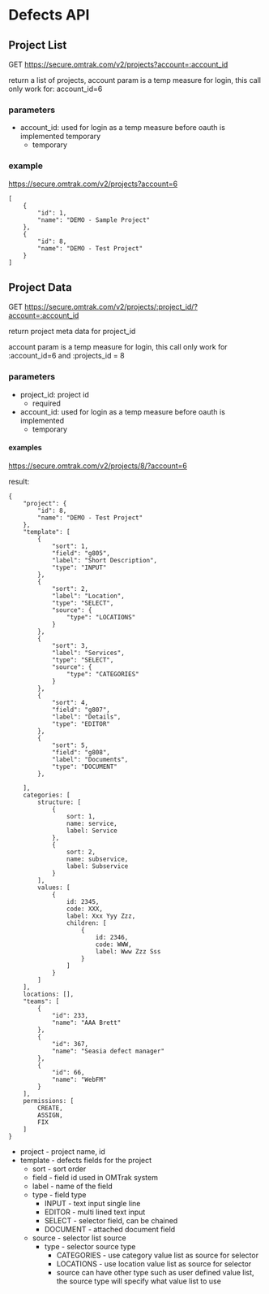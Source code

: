 Defects API
===========

Project List
------------
GET https://secure.omtrak.com/v2/projects?account=:account_id

return a list of projects, account param is a temp measure for login, this call only work for: account_id=6

### parameters ###
* account_id: used for login as a temp measure before oauth is implemented temporary
  * temporary
  
### example ###

https://secure.omtrak.com/v2/projects?account=6

    [
        {
            "id": 1,
            "name": "DEMO - Sample Project"
        },
        {
            "id": 8,
            "name": "DEMO - Test Project"
        }
    ]

Project Data
------------
GET https://secure.omtrak.com/v2/projects/:project_id/?account=:account_id

return project meta data for project_id

account param is a temp measure for login, this call only work for :account_id=6 and :projects_id = 8

### parameters ###
* project_id:  project id
    * required
* account_id: used for login as a temp measure before oauth is implemented
    * temporary

#### examples ###

https://secure.omtrak.com/v2/projects/8/?account=6

result:

    {
        "project": {
            "id": 8,
            "name": "DEMO - Test Project"
        },
        "template": [
            {
                "sort": 1,
                "field": "g805",
                "label": "Short Description",
                "type": "INPUT"
            },
            {
                "sort": 2,
                "label": "Location",
                "type": "SELECT",
                "source": {
                    "type": "LOCATIONS"
                }
            },
            {
                "sort": 3,
                "label": "Services",
                "type": "SELECT",
                "source": {
                    "type": "CATEGORIES"
                }
            },
            {
                "sort": 4,
                "field": "g807",
                "label": "Details",
                "type": "EDITOR"
            },
            {
                "sort": 5,
                "field": "g808",
                "label": "Documents",
                "type": "DOCUMENT"
            },
            
        ],
        categories: [
            structure: [
                {
                    sort: 1,
                    name: service,
                    label: Service
                },
                {
                    sort: 2,
                    name: subservice,
                    label: Subservice
                }
            ],
            values: [
                {
                    id: 2345,
                    code: XXX,
                    label: Xxx Yyy Zzz,
                    children: [
                        {
                            id: 2346,
                            code: WWW,
                            label: Www Zzz Sss
                        }
                    ]
                }
            ] 
        ],
        locations: [],
        "teams": [
            {
                "id": 233,
                "name": "AAA Brett"
            },
            {
                "id": 367,
                "name": "Seasia defect manager"
            },
            {
                "id": 66,
                "name": "WebFM"
            }
        ],
        permissions: [
            CREATE, 
            ASSIGN, 
            FIX
        ]
    }


* project - project name, id
* template - defects fields for the project
    * sort - sort order
    * field - field id used in OMTrak system
    * label - name of the field
    * type - field type
        * INPUT - text input single line
        * EDITOR - multi lined text input
        * SELECT - selector field, can be chained 
        * DOCUMENT - attached document field
    * source - selector list source
        * type - selector source type
            * CATEGORIES - use category value list as source for selector
            * LOCATIONS - use location value list as source for selector
            * source can have other type such as user defined value list, the source type will specify what value list to use
